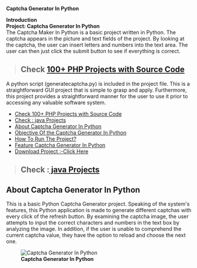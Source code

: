 <!-- wp:paragraph {"align":"center","gradient":"luminous-vivid-amber-to-luminous-vivid-orange"} -->
<p class="has-text-align-center has-luminous-vivid-amber-to-luminous-vivid-orange-gradient-background has-background"><strong>Captcha Generator In Python</strong></p>
<!-- /wp:paragraph -->

<!-- wp:paragraph -->
<p><strong>Introduction</strong><br><strong>Project: <strong>Captcha Generator In Python</strong></strong><br>The Captcha Maker In Python is a basic project written in Python. The captcha appears in the picture and text fields of the project. By looking at the captcha, the user can insert letters and numbers into the text area. The user can then just click the submit button to see if everything is correct.</p>
<!-- /wp:paragraph -->

<!-- wp:quote {"backgroundColor":"vivid-red"} -->
<blockquote class="wp-block-quote has-vivid-red-background-color has-background"><!-- wp:heading {"backgroundColor":"luminous-vivid-amber","fontSize":"small"} -->
<h2 class="wp-block-heading has-luminous-vivid-amber-background-color has-background has-small-font-size" id="check-100-php-projects-with-source-code"><strong>Check  <a href="https://www.youtube.com/playlist?list=PL92c0di50EKBCjcWZ5V1QFb0lNp0z-zNf" data-type="link" data-id="https://www.youtube.com/playlist?list=PL92c0di50EKBCjcWZ5V1QFb0lNp0z-zNf">100+ PHP Projects with Source Code</a></strong></h2>
<!-- /wp:heading --></blockquote>
<!-- /wp:quote -->

<!-- wp:paragraph -->
<p>A python script (generatecaptcha.py) is included in the project file. This is a straightforward GUI project that is simple to grasp and apply. Furthermore, this project provides a straightforward manner for the user to use it prior to accessing any valuable software system.</p>
<!-- /wp:paragraph -->

<!-- wp:rank-math/toc-block {"headings":[{"key":"b0810a02-216f-4681-a87f-f1fbc774d992","content":"Check  100+ PHP Projects with Source Code","level":2,"link":"#check-100-php-projects-with-source-code","disable":false,"isUpdated":false,"isGeneratedLink":true},{"key":"7b8ac6f8-f964-4b39-856d-bfccc321761d","content":"Check : java Projects ","level":2,"link":"#check-java-projects","disable":false,"isUpdated":false,"isGeneratedLink":true},{"key":"4e0fd9bb-a690-49d9-810e-49f7fa2c9a46","content":"About  Captcha Generator In Python","level":2,"link":"#about-captcha-generator-in-python","disable":false,"isUpdated":false,"isGeneratedLink":true},{"key":"4854f05b-9220-4a4c-bf98-b15d6a520863","content":"Objective Of the Captcha Generator In Python","level":2,"link":"#objective-of-the-captcha-generator-in-python","disable":false,"isUpdated":false,"isGeneratedLink":true},{"key":"1ceb2627-297b-4007-a0ca-09b9c12e759a","content":"How To Run The Project?","level":2,"link":"#how-to-run-the-project","disable":false,"isUpdated":false,"isGeneratedLink":true},{"key":"b329ad33-4b72-482a-a881-833214c848ef","content":"Feature Captcha Generator In Python","level":2,"link":"#feature-captcha-generator-in-python","disable":false,"isUpdated":false,"isGeneratedLink":true},{"key":"04851d51-feaf-44bc-a6ae-46e5157e6e7c","content":"Download Project :-Click Here ","level":2,"link":"#download-project-click-here","disable":false,"isUpdated":false,"isGeneratedLink":true}],"listStyle":"ul"} -->
<div class="wp-block-rank-math-toc-block" id="rank-math-toc"><nav><ul><li class=""><a href="#check-100-php-projects-with-source-code">Check  100+ PHP Projects with Source Code</a></li><li class=""><a href="#check-java-projects">Check : java Projects </a></li><li class=""><a href="#about-captcha-generator-in-python">About  Captcha Generator In Python</a></li><li class=""><a href="#objective-of-the-captcha-generator-in-python">Objective Of the Captcha Generator In Python</a></li><li class=""><a href="#how-to-run-the-project">How To Run The Project?</a></li><li class=""><a href="#feature-captcha-generator-in-python">Feature Captcha Generator In Python</a></li><li class=""><a href="#download-project-click-here">Download Project :-Click Here </a></li></ul></nav></div>
<!-- /wp:rank-math/toc-block -->

<!-- wp:quote {"backgroundColor":"vivid-red"} -->
<blockquote class="wp-block-quote has-vivid-red-background-color has-background"><!-- wp:heading {"gradient":"luminous-vivid-amber-to-luminous-vivid-orange","fontSize":"small"} -->
<h2 class="wp-block-heading has-luminous-vivid-amber-to-luminous-vivid-orange-gradient-background has-background has-small-font-size" id="check-java-projects"><strong>Check :<a href="https://www.youtube.com/watch?v=9PYdyxTMllw&amp;list=PL92c0di50EKDTgNriKsAja63m8orXw738&amp;pp=iAQB" data-type="link" data-id="https://www.youtube.com/watch?v=9PYdyxTMllw&amp;list=PL92c0di50EKDTgNriKsAja63m8orXw738&amp;pp=iAQB"> java Projects </a></strong></h2>
<!-- /wp:heading --></blockquote>
<!-- /wp:quote -->

<!-- wp:heading {"fontSize":"medium"} -->
<h2 class="wp-block-heading has-medium-font-size" id="about-captcha-generator-in-python"><strong>About  <strong>Captcha Generator In Python</strong></strong></h2>
<!-- /wp:heading -->

<!-- wp:paragraph -->
<p>This is a basic Python Captcha Generator project. Speaking of the system's features, this Python application is made to generate different captchas with every click of the refresh button. By examining the captcha image, the user attempts to input the correct characters and numbers in the text box by analyzing the image. In addition, if the user is unable to comprehend the current captcha value, they have the option to reload and choose the next one.</p>
<!-- /wp:paragraph -->

<!-- wp:image {"id":3953,"sizeSlug":"full","linkDestination":"none"} -->
<figure class="wp-block-image size-full"><img src="https://updategadh.com/wp-content/uploads/2023/11/image-17.png" alt="Captcha Generator In Python" class="wp-image-3953"/><figcaption class="wp-element-caption"><strong><strong>Captcha Generator In Python</strong></strong></figcaption></figure>
<!-- /wp:image -->

<!-- wp:html -->
<section id="block-671" class="widget widget_block widget_custom_html">
    <div class="code-block code-block-1" style="margin: 8px 0; clear: both;">
    <link rel="stylesheet" href="https://cdnjs.cloudflare.com/ajax/libs/font-awesome/6.0.0-beta3/css/all.min.css">
       <style>
            .group-card {
                margin-bottom: 20px;
                position: relative;
                border: 2px solid transparent;
                border-radius: 5px;
                background: #f0f8ff;
                display: flex;
                align-items: center;
                padding: 7px;
                justify-content: space-between;
                overflow: hidden;
            }
    
            .whatsapp-card {
                animation: whatsapp-border-animation 1s infinite;
            }
    
            .telegram-card {
                animation: telegram-border-animation 1s infinite;
            }
    
            .instagram-card {
                animation: instagram-border-animation 1s infinite;
            }
    
            @keyframes whatsapp-border-animation {
                0% {
                    border-color: transparent;
                }
    
                50% {
                    border-color: #25d366;
                }
    
                100% {
                    border-color: transparent;
                }
            }
    
            @keyframes telegram-border-animation {
                0% {
                    border-color: transparent;
                }
    
                50% {
                    border-color: #004F7A;
                }
    
                100% {
                    border-color: transparent;
                }
            }
    
            @keyframes instagram-border-animation {
                0% {
                    border-color: transparent;
                }
    
                50% {
                    border-color: #E1306C;
                }
    
                100% {
                    border-color: transparent;
                }
            }
    
            .seoquake-nofollow {
                display: inline-flex;
                align-items: center;
                justify-content: center;
                font-size: 1rem;
                font-weight: bold;
                text-decoration: none;
                padding: 5px 20px;
                border-radius: 2px;
                flex-shrink: 0;
                transition: all 0.3s ease-in-out;
                color: white !important;
            }
    
            .seoquake-nofollow i {
                margin-right: 5px;
            }
    
            .whatsapp-card .seoquake-nofollow {
                background: #25d366;
            }
    
            .telegram-card .seoquake-nofollow {
                background: #004F7A;
            }
    
            .instagram-card .seoquake-nofollow {
                background: #E1306C;
            }
    
            .seoquake-nofollow:hover {
                transform: scale(1.05);
            }
        </style>
    
        <div class="group-card whatsapp-card">
            <span style="display: flex; align-items: center;"><i class="fab fa-whatsapp" style="font-size:24px;color:#25d366;"></i>
                <span style="font-weight: bold; margin-left: 10px; font-size: 0.9rem !important;">WhatsApp Group</span>
            </span>
            <a class="seoquake-nofollow" href="https://whatsapp.com/channel/0029Va5bEuWBqbr7z4eE4V1c" rel="nofollow noopener noreferrer" target="_blank">
                <i class="fab fa-whatsapp"></i> Join Now
            </a>
        </div>

        <div class="group-card instagram-card">
            <span style="display: flex; align-items: center;"><i class="fab fa-youtube" style="font-size:24px;color:#d32d25;"></i>
                <span style="font-weight: bold; margin-left: 10px; font-size: 0.9rem !important;">Youtube</span>
            </span>
            <a class="seoquake-nofollow" href="https://www.youtube.com/@Decodeit./playlists" rel="nofollow noopener noreferrer" target="_blank">
                <i class="fab fa-youtube"></i> Click here
            </a>
        </div>
        <div class="group-card instagram-card">
            <span style="display: flex; align-items: center;"><i class="fab fa-instagram" style="font-size:24px;color:#d32d25;"></i>
                <span style="font-weight: bold; margin-left: 10px; font-size: 0.9rem !important;">Instagram</span>
            </span>
            <a class="seoquake-nofollow" href="https://instagr.am/Rishabhsaini016" rel="nofollow noopener noreferrer" target="_blank">
                <i class="fab fa-instagram"></i> Click here
            </a>
        </div>
    
        <div class="group-card telegram-card">
            <span style="display: flex; align-items: center;"><i class="fab fa-telegram" style="font-size:24px;color:#004F7A;"></i>
                <span style="font-weight: bold; margin-left: 10px; font-size: 0.9rem !important;">Telegram Group</span>
            </span>
            <a class="seoquake-nofollow" href="https://telegram.im/ProjectsWithSourceCode" rel="nofollow noopener noreferrer" target="_blank">
                <i class="fab fa-telegram"></i> Join Now
            </a>
        </div>
    </div>




    </section>
<!-- /wp:html -->

<!-- wp:heading -->
<h2 class="wp-block-heading" id="objective-of-the-captcha-generator-in-python">Objective Of the <strong><strong>Captcha Generator In Python</strong></strong></h2>
<!-- /wp:heading -->

<!-- wp:paragraph {"style":{"elements":{"link":{"color":{"text":"#fe0000"}}},"color":{"text":"#fe0000"}}} -->
<p class="has-text-color has-link-color" style="color:#fe0000">The objective of a CAPTCHA (Completely Automated Public Turing test to tell Computers and Humans Apart) generator in Python is to create and present a challenge to website users to determine whether they are humans or automated bots. CAPTCHAs are commonly used in web applications to prevent automated scripts from performing actions that are typically reserved for human users, such as creating accounts, posting comments, or submitting forms. The primary goals of a CAPTCHA generator in Python include:</p>
<!-- /wp:paragraph -->

<!-- wp:image {"align":"center","id":3955,"sizeSlug":"full","linkDestination":"none"} -->
<figure class="wp-block-image aligncenter size-full"><img src="https://updategadh.com/wp-content/uploads/2023/11/image-19.png" alt="" class="wp-image-3955"/></figure>
<!-- /wp:image -->

<!-- wp:list {"ordered":true} -->
<ol><!-- wp:list-item -->
<li><strong>Human Verification</strong>: CAPTCHAs aim to differentiate between human users and automated bots by presenting a task that is easy for humans to solve but difficult for automated scripts or bots.</li>
<!-- /wp:list-item -->

<!-- wp:list-item -->
<li><strong>Security</strong>: CAPTCHAs enhance the security of web applications by preventing bots from conducting malicious activities, such as spamming, scraping data, or launching brute-force attacks on login pages.</li>
<!-- /wp:list-item -->

<!-- wp:list-item -->
<li><strong>User Authentication</strong>: CAPTCHAs can be used during the registration process to ensure that real humans are creating accounts on a website, helping to reduce fake or automated account creation.</li>
<!-- /wp:list-item -->

<!-- wp:list-item -->
<li><strong>Data Integrity</strong>: CAPTCHAs can be used to protect forms and prevent automated form submissions, thereby ensuring that the data submitted by users is genuine and not generated by bots.</li>
<!-- /wp:list-item -->

<!-- wp:list-item -->
<li><strong>Mitigating Abuse</strong>: CAPTCHAs help prevent various types of online abuse, such as comment spamming on blogs and forums, by requiring users to prove their humanity before they can post content.</li>
<!-- /wp:list-item -->

<!-- wp:list-item -->
<li><strong>User Experience</strong>: While CAPTCHAs can be seen as a security measure, they should also aim to provide a good user experience by being user-friendly and accessible, ensuring that legitimate users can easily complete the challenge.</li>
<!-- /wp:list-item --></ol>
<!-- /wp:list -->

<!-- wp:group {"backgroundColor":"cyan-bluish-gray","layout":{"type":"constrained"}} -->
<div class="wp-block-group has-cyan-bluish-gray-background-color has-background"><!-- wp:mamaduka/bookmark-card {"url":"https://updategadh.com/complete-java-course/","className":"is-style-horizontal"} -->
<figure class="wp-block-mamaduka-bookmark-card is-style-horizontal"><a class="bookmark-card" href="https://updategadh.com/complete-java-course/"><div class="bookmark-card__image"><img src="https://updategadh.com/wp-content/uploads/2023/10/image-61-e1697647455884.png"/></div><div class="bookmark-card__content"><div class="bookmark-card__title">Complete Java Course with Real Projects - Updategadh</div><div class="bookmark-card__description">Complete Java Course</div><div class="bookmark_card__meta"><img class="bookmark_card__meta-icon" src="https://updategadh.com/wp-content/uploads/2023/09/cropped-Ug-logo-1-32x32.png"/><span class="bookmark_card__meta-publisher">updategadh.com</span></div></div></a></figure>
<!-- /wp:mamaduka/bookmark-card --></div>
<!-- /wp:group -->

<!-- wp:heading -->
<h2 class="wp-block-heading" id="how-to-run-the-project"><strong>How To Run The Project?</strong></h2>
<!-- /wp:heading -->

<!-- wp:paragraph -->
<p><a href="https://www.python.org/downloads/">Python </a>must be installed on your computer in order to execute this project. Once you've downloaded the project, take the following actions:</p>
<!-- /wp:paragraph -->

<!-- wp:paragraph -->
<p><strong>Step 1: </strong>Unzip or extract the file</p>
<!-- /wp:paragraph -->

<!-- wp:paragraph -->
<p><strong>Step-2:</strong> Navigate to the project folder, open cmd, and install the dependencies by running the following command if necessary:</p>
<!-- /wp:paragraph -->

<!-- wp:columns -->
<div class="wp-block-columns"><!-- wp:column {"width":"100%"} -->
<div class="wp-block-column" style="flex-basis:100%"><!-- wp:group {"gradient":"vivid-cyan-blue-to-vivid-purple","layout":{"type":"constrained"}} -->
<div class="wp-block-group has-vivid-cyan-blue-to-vivid-purple-gradient-background has-background"><!-- wp:code -->
<pre class="wp-block-code"><code>pip install tk</code></pre>
<!-- /wp:code -->

<!-- wp:image {"align":"center","id":3959,"sizeSlug":"full","linkDestination":"none"} -->
<figure class="wp-block-image aligncenter size-full"><img src="https://updategadh.com/wp-content/uploads/2023/11/image-20.png" alt="" class="wp-image-3959"/></figure>
<!-- /wp:image --></div>
<!-- /wp:group --></div>
<!-- /wp:column --></div>
<!-- /wp:columns -->

<!-- wp:group {"gradient":"vivid-cyan-blue-to-vivid-purple","layout":{"type":"constrained"}} -->
<div class="wp-block-group has-vivid-cyan-blue-to-vivid-purple-gradient-background has-background"><!-- wp:code -->
<pre class="wp-block-code"><code>pip install Pillow</code></pre>
<!-- /wp:code -->

<!-- wp:image {"align":"center","id":3961,"sizeSlug":"full","linkDestination":"none"} -->
<figure class="wp-block-image aligncenter size-full"><img src="https://updategadh.com/wp-content/uploads/2023/11/image-21.png" alt="" class="wp-image-3961"/></figure>
<!-- /wp:image -->

<!-- wp:video {"id":3963} -->
<figure class="wp-block-video"><video controls src="https://updategadh.com/wp-content/uploads/2023/11/Captcha-Generator-In-Python-With-Source-Code.mp4"></video></figure>
<!-- /wp:video --></div>
<!-- /wp:group -->

<!-- wp:paragraph -->
<p></p>
<!-- /wp:paragraph -->

<!-- wp:group {"gradient":"vivid-cyan-blue-to-vivid-purple","layout":{"type":"constrained"}} -->
<div class="wp-block-group has-vivid-cyan-blue-to-vivid-purple-gradient-background has-background"><!-- wp:code -->
<pre class="wp-block-code"><code>pip install captcha</code></pre>
<!-- /wp:code -->

<!-- wp:image {"id":3968,"sizeSlug":"full","linkDestination":"none"} -->
<figure class="wp-block-image size-full"><img src="https://updategadh.com/wp-content/uploads/2023/11/image-22.png" alt="" class="wp-image-3968"/></figure>
<!-- /wp:image -->

<!-- wp:video {"id":3969} -->
<figure class="wp-block-video"><video controls muted src="https://updategadh.com/wp-content/uploads/2023/11/Captcha-Generator-In-Python.mp4"></video></figure>
<!-- /wp:video --></div>
<!-- /wp:group -->

<!-- wp:paragraph -->
<p><strong>Step 3:</strong> Finally, Type ‘python generatecaptcha.py’ and enter to start the system.</p>
<!-- /wp:paragraph -->

<!-- wp:paragraph -->
<p><strong><strong><strong>Captcha Generator In Python</strong></strong></strong> With Source Code is available for free download and use strictly for educational purposes! In addition, for the project demo, please see the video below:</p>
<!-- /wp:paragraph -->

<!-- wp:group {"backgroundColor":"pale-cyan-blue","layout":{"type":"constrained"}} -->
<div class="wp-block-group has-pale-cyan-blue-background-color has-background"><!-- wp:mamaduka/bookmark-card {"url":"https://updategadh.com/interview-question/core-java-interview-questions-for-freshers-2/","className":"is-style-horizontal"} -->
<figure class="wp-block-mamaduka-bookmark-card is-style-horizontal"><a class="bookmark-card" href="https://updategadh.com/interview-question/core-java-interview-questions-for-freshers-2/"><div class="bookmark-card__image"><img src="https://updategadh.com/wp-content/uploads/2023/10/image-62.png"/></div><div class="bookmark-card__content"><div class="bookmark-card__title">Core Java Interview Questions For Freshers: Master the Fundamentals with Confidence! Set -2</div><div class="bookmark-card__description">Core Java Interview Questions For Freshers</div><div class="bookmark_card__meta"><img class="bookmark_card__meta-icon" src="https://updategadh.com/wp-content/uploads/2023/09/cropped-Ug-logo-1-32x32.png"/><span class="bookmark_card__meta-publisher">updategadh.com</span></div></div></a></figure>
<!-- /wp:mamaduka/bookmark-card --></div>
<!-- /wp:group -->

<!-- wp:heading -->
<h2 class="wp-block-heading" id="feature-captcha-generator-in-python"><strong>Feature <strong><strong>Captcha Generator In Python</strong></strong></strong></h2>
<!-- /wp:heading -->

<!-- wp:paragraph -->
<p>Creating a feature-rich CAPTCHA generator in Python can involve various techniques and elements to enhance security and user experience. Here are some key features you can consider integrating into your CAPTCHA generator:</p>
<!-- /wp:paragraph -->

<!-- wp:paragraph -->
<p><strong>Random Text Generation</strong>: Generate random text strings or alphanumeric characters that serve as the CAPTCHA challenge.</p>
<!-- /wp:paragraph -->

<!-- wp:paragraph -->
<p><strong>Distorted Text</strong>: Distort the generated text using image processing techniques like warping, skewing, or adding noise to make it harder for bots to interpret.</p>
<!-- /wp:paragraph -->

<!-- wp:paragraph -->
<p><strong>Customization</strong>: Allow customization of the CAPTCHA design, such as choosing the font, color, background, and noise level, to match the look and feel of the website.</p>
<!-- /wp:paragraph -->

<!-- wp:image {"align":"center","id":3954,"sizeSlug":"full","linkDestination":"none"} -->
<figure class="wp-block-image aligncenter size-full"><img src="https://updategadh.com/wp-content/uploads/2023/11/image-18.png" alt="" class="wp-image-3954"/></figure>
<!-- /wp:image -->

<!-- wp:paragraph -->
<p><strong>Image-based CAPTCHA</strong>: Create challenges that involve identifying objects, selecting specific images, or solving puzzles to verify the user's authenticity.</p>
<!-- /wp:paragraph -->

<!-- wp:paragraph -->
<p><strong>Audio CAPTCHA</strong>: Provide an option for users with visual impairments by generating audio-based challenges, such as asking them to solve auditory puzzles or listen to specific sequences.</p>
<!-- /wp:paragraph -->

<!-- wp:group {"backgroundColor":"pale-cyan-blue","layout":{"type":"constrained"}} -->
<div class="wp-block-group has-pale-cyan-blue-background-color has-background"><!-- wp:mamaduka/bookmark-card {"url":"https://updategadh.com/category/python-projects/","className":"is-style-horizontal"} -->
<figure class="wp-block-mamaduka-bookmark-card is-style-horizontal"><a class="bookmark-card" href="https://updategadh.com/category/python-projects/"><div class="bookmark-card__content"><div class="bookmark-card__title">Python Projects - Updategadh</div><div class="bookmark-card__description">Python Projects || project With Source Code || New Python Projects</div><div class="bookmark_card__meta"><img class="bookmark_card__meta-icon" src="https://updategadh.com/wp-content/uploads/2023/09/cropped-Ug-logo-1-32x32.png"/><span class="bookmark_card__meta-publisher">updategadh.com</span></div></div></a></figure>
<!-- /wp:mamaduka/bookmark-card --></div>
<!-- /wp:group -->

<!-- wp:paragraph -->
<p><strong>Time Constraints:</strong> Implement time constraints to ensure that the CAPTCHA challenge is completed within a certain time frame to prevent automated scripts from taking too long to respond.</p>
<!-- /wp:paragraph -->

<!-- wp:paragraph -->
<p><strong>Difficulty Levels</strong>: Offer varying levels of difficulty for the CAPTCHA challenges, allowing customization based on user preferences or the specific security requirements of the application.</p>
<!-- /wp:paragraph -->

<!-- wp:paragraph -->
<p><strong>Accessibility</strong>: Ensure that the CAPTCHA is accessible to users with disabilities by providing alternatives such as audio challenges or the option to request a new CAPTCHA if the current one is not accessible.</p>
<!-- /wp:paragraph -->

<!-- wp:group {"backgroundColor":"luminous-vivid-orange","layout":{"type":"constrained"}} -->
<div class="wp-block-group has-luminous-vivid-orange-background-color has-background"><!-- wp:mamaduka/bookmark-card {"url":"https://updategadh.com/college-notes/","className":"is-style-horizontal"} -->
<figure class="wp-block-mamaduka-bookmark-card is-style-horizontal"><a class="bookmark-card" href="https://updategadh.com/college-notes/"><div class="bookmark-card__image"><img src="https://updategadh.com/wp-content/uploads/2023/09/notes.png"/></div><div class="bookmark-card__content"><div class="bookmark-card__title">College Notes - for all university students - Updategadh</div><div class="bookmark-card__description">College Notes - for university students | Discover the ultimate exam preparation resources at CollegeNotes!</div><div class="bookmark_card__meta"><img class="bookmark_card__meta-icon" src="https://updategadh.com/wp-content/uploads/2023/09/cropped-Ug-logo-1-32x32.png"/><span class="bookmark_card__meta-publisher">updategadh.com</span></div></div></a></figure>
<!-- /wp:mamaduka/bookmark-card --></div>
<!-- /wp:group -->

<!-- wp:columns -->
<div class="wp-block-columns"><!-- wp:column {"width":"100%"} -->
<div class="wp-block-column" style="flex-basis:100%"><!-- wp:verse {"style":{"typography":{"fontStyle":"italic","fontWeight":"500"}},"backgroundColor":"light-green-cyan","textColor":"black"} -->
<pre class="wp-block-verse has-black-color has-light-green-cyan-background-color has-text-color has-background" style="font-style:italic;font-weight:500"><strong>📝 </strong>Scroll down and click the download button to get the free Invoice Generator In Django With Source Code project.</pre>
<!-- /wp:verse --></div>
<!-- /wp:column --></div>
<!-- /wp:columns -->

<!-- wp:group {"backgroundColor":"pale-cyan-blue","layout":{"type":"flex","orientation":"vertical"},"fontSize":"medium"} -->
<div class="wp-block-group has-pale-cyan-blue-background-color has-background has-medium-font-size"><!-- wp:paragraph {"textColor":"black","fontSize":"large"} -->
<p class="has-black-color has-text-color has-large-font-size">Outputs:-</p>
<!-- /wp:paragraph -->

<!-- wp:image {"id":3974,"width":"745px","height":"auto","sizeSlug":"large","linkDestination":"none"} -->
<figure class="wp-block-image size-large is-resized"><img src="https://updategadh.com/wp-content/uploads/2023/11/image-24-1024x430.png" alt="" class="wp-image-3974" style="width:745px;height:auto"/></figure>
<!-- /wp:image -->

<!-- wp:video {"id":3971} -->
<figure class="wp-block-video"><video autoplay controls src="https://updategadh.com/wp-content/uploads/2023/11/Captcha-Generator-In-Python-With-Source-Code-Free-Output.mp4"></video><figcaption class="wp-element-caption">Captcha-Generator-In-Python-With-Source-Code-Free-Output</figcaption></figure>
<!-- /wp:video --></div>
<!-- /wp:group -->

<!-- wp:paragraph {"align":"center","fontSize":"small"} -->
<p class="has-text-align-center has-small-font-size"><strong>Before Download This Project Please Check Complete Demo Video</strong></p>
<!-- /wp:paragraph -->

<!-- wp:heading -->
<h2 class="wp-block-heading" id="download-project-click-here">Download Project :-Click Here </h2>
<!-- /wp:heading -->

<!-- wp:code -->
<pre class="wp-block-code"><code></code></pre>
<!-- /wp:code -->

<!-- wp:html -->
<section id="block-671" class="widget widget_block widget_custom_html">
    <div class="code-block code-block-1" style="margin: 8px 0; clear: both;">
    <link rel="stylesheet" href="https://cdnjs.cloudflare.com/ajax/libs/font-awesome/6.0.0-beta3/css/all.min.css">
       <style>
            .group-card {
                margin-bottom: 20px;
                position: relative;
                border: 2px solid transparent;
                border-radius: 5px;
                background: #f0f8ff;
                display: flex;
                align-items: center;
                padding: 7px;
                justify-content: space-between;
                overflow: hidden;
            }
    
            .whatsapp-card {
                animation: whatsapp-border-animation 1s infinite;
            }
    
            .telegram-card {
                animation: telegram-border-animation 1s infinite;
            }
    
            .instagram-card {
                animation: instagram-border-animation 1s infinite;
            }
    
            @keyframes whatsapp-border-animation {
                0% {
                    border-color: transparent;
                }
    
                50% {
                    border-color: #25d366;
                }
    
                100% {
                    border-color: transparent;
                }
            }
    
            @keyframes telegram-border-animation {
                0% {
                    border-color: transparent;
                }
    
                50% {
                    border-color: #004F7A;
                }
    
                100% {
                    border-color: transparent;
                }
            }
    
            @keyframes instagram-border-animation {
                0% {
                    border-color: transparent;
                }
    
                50% {
                    border-color: #E1306C;
                }
    
                100% {
                    border-color: transparent;
                }
            }
    
            .seoquake-nofollow {
                display: inline-flex;
                align-items: center;
                justify-content: center;
                font-size: 1rem;
                font-weight: bold;
                text-decoration: none;
                padding: 5px 20px;
                border-radius: 2px;
                flex-shrink: 0;
                transition: all 0.3s ease-in-out;
                color: white !important;
            }
    
            .seoquake-nofollow i {
                margin-right: 5px;
            }
    
            .whatsapp-card .seoquake-nofollow {
                background: #25d366;
            }
    
            .telegram-card .seoquake-nofollow {
                background: #004F7A;
            }
    
            .instagram-card .seoquake-nofollow {
                background: #E1306C;
            }
    
            .seoquake-nofollow:hover {
                transform: scale(1.05);
            }
        </style>
    
        <div class="group-card whatsapp-card">
            <span style="display: flex; align-items: center;"><i class="fab fa-whatsapp" style="font-size:24px;color:#25d366;"></i>
                <span style="font-weight: bold; margin-left: 10px; font-size: 0.9rem !important;">WhatsApp Group</span>
            </span>
            <a class="seoquake-nofollow" href="https://wa.me/+917983434684" rel="nofollow noopener noreferrer" target="_blank">
                <i class="fab fa-whatsapp"></i> Join Now
            </a>
        </div>

    
        <div class="group-card telegram-card">
            <span style="display: flex; align-items: center;"><i class="fab fa-telegram" style="font-size:24px;color:#004F7A;"></i>
                <span style="font-weight: bold; margin-left: 10px; font-size: 0.9rem !important;">Telegram Group</span>
            </span>
            <a class="seoquake-nofollow" href="https://telegram.im/ProjectsWithSourceCode" rel="nofollow noopener noreferrer" target="_blank">
                <i class="fab fa-telegram"></i> Join Now
            </a>
        </div>
    </div>




    </section>
<!-- /wp:html -->

<!-- wp:paragraph -->
<p><strong>Tags :-</strong></p>
<!-- /wp:paragraph -->

<!-- wp:paragraph -->
<p>captcha generator in python captcha generator in python with source code how to solve captcha with python captcha words list captcha in a sentence<br>python captcha generator python captcha python captcha solver python captcha bypass bypass captcha python bypass captcha python selenium captcha generation code in python captcha code example fake captcha image generator captcha test image captcha generator<br>java captcha generator captcha generator api java captcha library captcha python solver captcha python how to read captcha using python solver python example how to get captcha to work captcha generator using python generators python explained generate captcha with python 2captcha python 2captcha selenium python 2captcha selenium</p>
<!-- /wp:paragraph -->